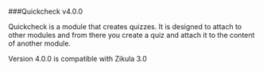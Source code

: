 ###Quickcheck v4.0.0

Quickcheck is a module that creates quizzes. It is designed to attach to other modules and
from there you create a quiz and attach it to the content of another module. 

Version 4.0.0 is compatible with Zikula 3.0
